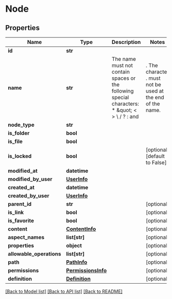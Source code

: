 # Node

## Properties
Name | Type | Description | Notes
------------ | ------------- | ------------- | -------------
**id** | **str** |  | 
**name** | **str** | The name must not contain spaces or the following special characters: * \&quot; &lt; &gt; \\ / ? : and |. The character . must not be used at the end of the name.  | 
**node_type** | **str** |  | 
**is_folder** | **bool** |  | 
**is_file** | **bool** |  | 
**is_locked** | **bool** |  | [optional] [default to False]
**modified_at** | **datetime** |  | 
**modified_by_user** | [**UserInfo**](UserInfo.md) |  | 
**created_at** | **datetime** |  | 
**created_by_user** | [**UserInfo**](UserInfo.md) |  | 
**parent_id** | **str** |  | [optional] 
**is_link** | **bool** |  | [optional] 
**is_favorite** | **bool** |  | [optional] 
**content** | [**ContentInfo**](ContentInfo.md) |  | [optional] 
**aspect_names** | **list[str]** |  | [optional] 
**properties** | **object** |  | [optional] 
**allowable_operations** | **list[str]** |  | [optional] 
**path** | [**PathInfo**](PathInfo.md) |  | [optional] 
**permissions** | [**PermissionsInfo**](PermissionsInfo.md) |  | [optional] 
**definition** | [**Definition**](Definition.md) |  | [optional] 

[[Back to Model list]](../README.md#documentation-for-models) [[Back to API list]](../README.md#documentation-for-api-endpoints) [[Back to README]](../README.md)

